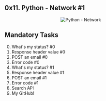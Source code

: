 ## 0x11. Python - Network #1

<p align="center"><img src="https://th.bing.com/th/id/R.5a7eb3355f497b2f4de382503dbd9dec?rik=Riv9hazRQcd%2b5g&pid=ImgRaw&r=0" alt="Python - Network" /></p>

## Mandatory Tasks
0. What's my status? #0
1. Response header value #0
2. POST an email #0
3. Error code #0
4. What's my status? #1
5. Response header value #1
6. POST an email #1
7. Error code #1
8. Search API
9. My GitHub!

